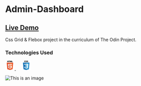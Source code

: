 # Admin-Dashboard

## [Live Demo](https://onionpowder01.github.io/Admin-Dashboard/)

Css Grid & Flebox project in the curriculum of The Odin Project.

### Technologies Used

<a href="https://www.w3.org/html/" target="_blank" rel="noreferrer"> <img src="https://raw.githubusercontent.com/devicons/devicon/master/icons/html5/html5-original-wordmark.svg" alt="html5" width="30" height="30"/> </a>  &emsp;   <a href="https://www.w3schools.com/css/" target="_blank" rel="noreferrer"> <img src="https://raw.githubusercontent.com/devicons/devicon/master/icons/css3/css3-original-wordmark.svg" alt="css3" width="30" height="30"/> </a>
<p align="center">
  
![This is an image](https://user-images.githubusercontent.com/106592392/195285868-c50df472-1e07-40f9-adbd-d3d6ede21176.png)





